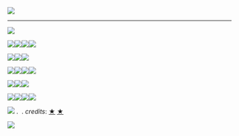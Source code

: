 ![](https://i.pinimg.com/564x/6e/3c/10/6e3c104ebfe4bd771a28716417378a93.jpg)
***

![](https://64.media.tumblr.com/aceb35688a372df82ebe8ac2591573a5/751d0d162acbd770-c7/s640x960/49e14765afc1df5885d4f1a8f925021eae02544a.jpg)

![](https://files.catbox.moe/gg6etm.png)![](https://64.media.tumblr.com/bfafc80b28ff5e16d3480debe28b426f/13ddacd4e434bd1e-0f/s100x200/07963ab1c9916be0aa23d35410561cd71f7b1084.gifv)![](https://64.media.tumblr.com/3a0e65529ca7702a8e31d3c381337f86/1561ec1194c10e85-3c/s100x200/0a7f75b8a49957bd81d604ead42116150c7b0d84.pnj)![](https://64.media.tumblr.com/ba026c8ed62dd04cd98509783425b8fb/8ecbdada1c406852-6e/s100x200/50821ac3181af0eeef8272a6f980825bd80dbd92.gifv)

![](https://64.media.tumblr.com/f5d8719cdf10ccd4d78cffb486078061/6f1804d74e3a3f2b-3c/s250x400/447ae7557b52bcacba70e472886bd9c9f19be6d8.gifv)![](https://64.media.tumblr.com/a4c3da90eea114683a222fde78c4f2c7/6f1804d74e3a3f2b-71/s250x400/03e3a01a62c8396ce7565546512958bea4c27009.gifv)![](https://64.media.tumblr.com/fa92211918f522444938cdfe0b214e72/228fd705964f65be-07/s250x400/cdcd6b50dbd25fb52ea60b0883e1e1bc7eb8ab62.gifv)

![](https://64.media.tumblr.com/7cf2310cfda97c70d2beff9b6af6bcc4/7d2e6e718dc66141-cb/s100x200/0c7b4bda177d87e65ee16fe8e9ee1ce30e46b37f.gifv)![](https://64.media.tumblr.com/773e5454457f6b7b2d4d4b63765aa0c2/89a4e72e80cb9b59-06/s250x400/a1867d49a712b49d3feb6abf0f4b4e8ac0913809.pnj)![](https://64.media.tumblr.com/8c9e55d792735227f314b994f684a2b9/4199ff82f467cda7-ef/s100x200/e2bc9ea9ed06b19469a79d3a4c2ce86045f62c01.gifv)![](https://i.postimg.cc/7hK1dprN/34.png)

![](https://64.media.tumblr.com/07ac235444b331d5893519b87d55b93d/6f1804d74e3a3f2b-1f/s250x400/c6912ae292dbaddd0e92bd36b9b308cbc3a58656.gifv)![](https://64.media.tumblr.com/7347b714f2922ca2e73d99af73bd4299/66496282f4cc0cc4-2f/s250x400/1f344fbce3c0a61ae60e30d089b8b6bec8b42ce3.gifv)![](https://bytesdecor.carrd.co/assets/images/gallery02/b9f0f688.gif?v=d9ba0d67)

![](https://camo.githubusercontent.com/64e7c9cf1c98ce95f8ba8c7be23bb71f55a8ca6668b328e1487407fccb8aee48/68747470733a2f2f692e696d6775722e636f6d2f3071356b6e456e2e706e67)![](https://64.media.tumblr.com/f29fc15427d9c15ff9d7e7da4f1e1368/c5a8e84e1f53c9db-e3/s100x200/edef63d052e7accc94cf07885ec1802fa689de93.pnj)![](https://64.media.tumblr.com/1731cda1026a2f788f884606431a0125/13b0b666c1ac124f-15/s100x200/d3e949f2302f4042d18336b44bcae453d14abe87.pnj)![](https://64.media.tumblr.com/6d3d19cc4631593caeb65b7cf083b585/13b0b666c1ac124f-a2/s100x200/eafd00e96032a87d32211307cddd4705b2cda300.pnj)

![](https://64.media.tumblr.com/53dc108149f9d0d999b014c4d8d7a177/0df20b042b1b6535-5d/s250x400/eb911bd187cb1bb495c73459ed3d3dadfe7f2fab.gifv) .  . _credits_: [★](https://www.tumblr.com/inkypuddles/722321176683315200/meme-redraw) [★](https://www.tumblr.com/inkypuddles/716896275453394944/coloured-ver-of-doodle-for-fun)

![](https://i.pinimg.com/564x/1f/7f/f3/1f7ff3c65c457484c64ca8023d83dd16.jpg)

